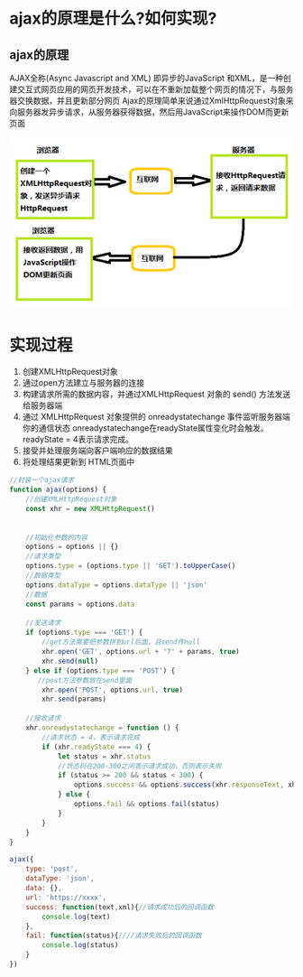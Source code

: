 # ajax的原理是什么?如何实现?
## ajax的原理
AJAX全称(Async Javascript and XML)
即异步的JavaScript 和XML，是一种创建交互式网页应用的网页开发技术，可以在不重新加载整个网页的情况下，与服务器交换数据，并且更新部分网页
Ajax的原理简单来说通过XmlHttpRequest对象来向服务器发异步请求，从服务器获得数据，然后用JavaScript来操作DOM而更新页面

![ajax的原理](asset/17.ajax原理.png)

# 实现过程
1. 创建XMLHttpRequest对象
2. 通过open方法建立与服务器的连接
3. 构建请求所需的数据内容，并通过XMLHttpRequest 对象的 send() 方法发送给服务器端
4. 通过 XMLHttpRequest 对象提供的 onreadystatechange 事件监听服务器端你的通信状态
   onreadystatechange在readyState属性变化时会触发。readyState = 4表示请求完成。
5. 接受并处理服务端向客户端响应的数据结果
6. 将处理结果更新到 HTML页面中

```javascript
//封装一个ajax请求
function ajax(options) {
    //创建XMLHttpRequest对象
    const xhr = new XMLHttpRequest()


    //初始化参数的内容
    options = options || {}
    //请求类型
    options.type = (options.type || 'GET').toUpperCase()
    //数据类型
    options.dataType = options.dataType || 'json'
    //数据
    const params = options.data

    //发送请求
    if (options.type === 'GET') {
        //get方法需要把参数拼到url后面，且send传null
        xhr.open('GET', options.url + '?' + params, true)
        xhr.send(null)
    } else if (options.type === 'POST') {
       //post方法参数放在send里面
        xhr.open('POST', options.url, true)
        xhr.send(params)

    //接收请求
    xhr.onreadystatechange = function () {
        //请求状态 = 4，表示请求完成
        if (xhr.readyState === 4) {
            let status = xhr.status
            //状态码在200-300之间表示请求成功，否则表示失败
            if (status >= 200 && status < 300) {
                options.success && options.success(xhr.responseText, xhr.responseXML)
            } else {
                options.fail && options.fail(status)
            }
        }
    }
}
```

```javascript
ajax({
    type: 'post',
    dataType: 'json',
    data: {},
    url: 'https://xxxx',
    success: function(text,xml){//请求成功后的回调函数
        console.log(text)
    },
    fail: function(status){////请求失败后的回调函数
        console.log(status)
    }
})
```
